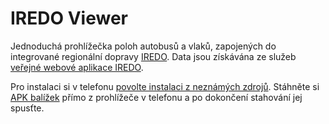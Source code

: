 # IREDO Viewer
Jednoduchá prohlížečka poloh autobusů a vlaků, zapojených do integrované regionální dopravy [IREDO](http://www.oredo.cz/). 
Data jsou získávána ze služeb [veřejné webové aplikace IREDO](http://tabule.oredo.cz/public-app/).

Pro instalaci si v telefonu [povolte instalaci z neznámých zdrojů](http://www.androidcentral.com/allow-app-installs-unknown-sources). Stáhněte si [APK balížek](https://github.com/T-MAPY/IREDOViewer/releases) přímo z prohlížeče v telefonu a po dokončení stahování jej spusťte.
